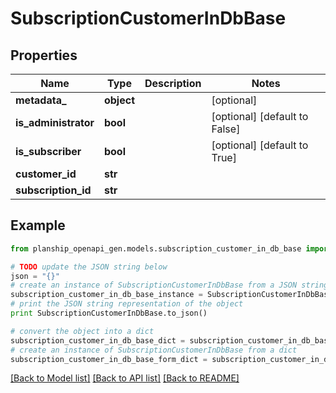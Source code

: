 # SubscriptionCustomerInDbBase


## Properties
Name | Type | Description | Notes
------------ | ------------- | ------------- | -------------
**metadata_** | **object** |  | [optional] 
**is_administrator** | **bool** |  | [optional] [default to False]
**is_subscriber** | **bool** |  | [optional] [default to True]
**customer_id** | **str** |  | 
**subscription_id** | **str** |  | 

## Example

```python
from planship_openapi_gen.models.subscription_customer_in_db_base import SubscriptionCustomerInDbBase

# TODO update the JSON string below
json = "{}"
# create an instance of SubscriptionCustomerInDbBase from a JSON string
subscription_customer_in_db_base_instance = SubscriptionCustomerInDbBase.from_json(json)
# print the JSON string representation of the object
print SubscriptionCustomerInDbBase.to_json()

# convert the object into a dict
subscription_customer_in_db_base_dict = subscription_customer_in_db_base_instance.to_dict()
# create an instance of SubscriptionCustomerInDbBase from a dict
subscription_customer_in_db_base_form_dict = subscription_customer_in_db_base.from_dict(subscription_customer_in_db_base_dict)
```
[[Back to Model list]](../README.md#documentation-for-models) [[Back to API list]](../README.md#documentation-for-api-endpoints) [[Back to README]](../README.md)


